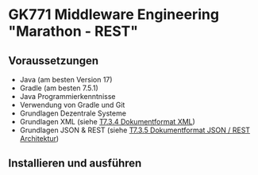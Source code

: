 # GK771 Middleware Engineering "Marathon - REST"


## Voraussetzungen

- Java (am besten Version 17)
- Gradle (am besten 7.5.1)
- Java Programmierkenntnisse
- Verwendung von Gradle und Git
- Grundlagen Dezentrale Systeme
- Grundlagen XML (siehe [T7.3.4 Dokumentformat XML](https://elearning.tgm.ac.at/mod/resource/view.php?id=30578))
- Grundlagen JSON & REST (siehe [T7.3.5 Dokumentformat JSON / REST Architektur](https://elearning.tgm.ac.at/mod/resource/view.php?id=30579))

## Installieren und ausführen
